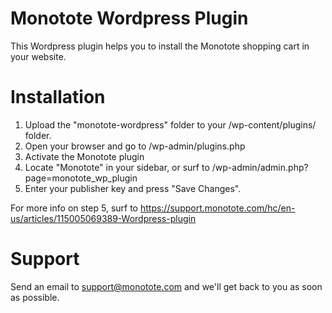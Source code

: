 # Monotote Wordpress Plugin

This Wordpress plugin helps you to install the Monotote shopping cart in your website.

# Installation

1. Upload the "monotote-wordpress" folder to your /wp-content/plugins/ folder.
2. Open your browser and go to /wp-admin/plugins.php
3. Activate the Monotote plugin
4. Locate "Monotote" in your sidebar, or surf to /wp-admin/admin.php?page=monotote_wp_plugin
5. Enter your publisher key and press "Save Changes".

For more info on step 5, surf to <https://support.monotote.com/hc/en-us/articles/115005069389-Wordpress-plugin>

# Support

Send an email to support@monotote.com and we'll get back to you as soon as possible.